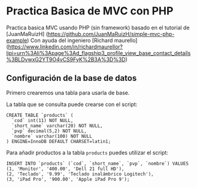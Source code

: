 # Practica Basica de MVC con PHP 
Practica basica MVC usando PHP (sin framework) basado en el tutorial de [JuanMaRuizH] (https://github.com/JuanMaRuizH/simple-mvc-php-example)
Con ayuda del ingeniero [Richard maurello] (https://www.linkedin.com/in/richardmaurellor?lipi=urn%3Ali%3Apage%3Ad_flagship3_profile_view_base_contact_details%3BLDvwxG2YT9O4vCS9FyK%2B3A%3D%3D)


## Configuración de la base de datos
Primero crearemos una tabla para usarla de base.

La tabla que se consulta puede crearse con el script:

```
CREATE TABLE `products` (
  `cod` int(11) NOT NULL,
  `short_name` varchar(20) NOT NULL,
  `pvp` decimal(5,2) NOT NULL,
  `nombre` varchar(100) NOT NULL
) ENGINE=InnoDB DEFAULT CHARSET=latin1;
```

Para añadir productos a la tabla ```products``` puedes utilizar el script:

```
INSERT INTO `products` (`cod`, `short_name`, `pvp`, `nombre`) VALUES
(1, 'Monitor', '400.00', 'Dell 21 full HD'),
(2, 'Teclado', '9.99', 'Teclado inalámbrico Logitech'),
(3, 'iPad Pro', '900.00', 'Apple iPad Pro 9');
```
